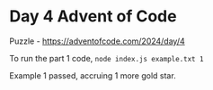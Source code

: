 # Day 4 Advent of Code

Puzzle -
https://adventofcode.com/2024/day/4

To run the part 1 code, `node index.js example.txt 1`

Example 1 passed, accruing 1 more gold star.